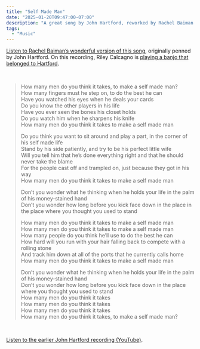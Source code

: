 ```yaml
---
title: "Self Made Man"
date: "2025-01-20T09:47:00-07:00"
description: "A great song by John Hartford, reworked by Rachel Baiman."
tags: 
  - "Music"
---
```


[Listen to Rachel Baiman’s wonderful version of this song](https://rachelbaimanmerch.bandcamp.com/track/self-made-man-3), originally penned by John Hartford. On this recording, Riley Calcagno is [playing a banjo that belonged to Hartford](https://www.facebook.com/Rachelbaimanmusic/posts/one-week-of-self-made-man-thanks-for-listening-yall-cant-wait-to-share-more-song/583626540250691/).

&nbsp;

<blockquote>
<p>How many men do you think it takes, to make a self made man?<br/>
How many fingers must he step on, to do the best he can<br/>
Have you watched his eyes when he deals your cards<br/>
Do you know the other players in his life<br/>
Have you ever seen the bones his closet holds<br/>
Do you watch him when he sharpens his knife<br/>
How many men do you think it takes to make a self made man</p>

<p>Do you think you want to sit around and play a part, in the corner of his self made life<br/>
Stand by his side patiently, and try to be his perfect little wife<br/>
Will you tell him that he’s done everything right and that he should never take the blame<br/>
For the people cast off and trampled on, just because they got in his way<br/>
How many men do you think it takes to make a self made man</p>

<p>Don’t you wonder what he thinking when he holds your life in the palm of his money-stained hand<br/>
Don’t you wonder how long before you kick face down in the place in the place where you thought you used to stand</p>

<p>How many men do you think it takes to make a self made man<br/>
How many men do you think it takes to make a self made man<br/>
How many people do you think he’ll use to do the best he can<br/>
How hard will you run with your hair falling back to compete with a rolling stone<br/>
And track him down at all of the ports that he currently calls home<br/>
How many men do you think it takes to make a self made man</p>

<p>Don’t you wonder what he thinking when he holds your life in the palm of his money-stained hand<br/>
Don’t you wonder how long before you kick face down in the place where you thought you used to stand<br/>
How many men do you think it takes<br/>
How many men do you think it takes<br/>
How many men do you think it takes<br/>
How many men do you think it takes, to make a self made man?</p>
</blockquote>

&nbsp;

[Listen to the earlier John Hartford recording (YouTube)](https://www.youtube.com/watch?v=Ny9_jCOflo4).